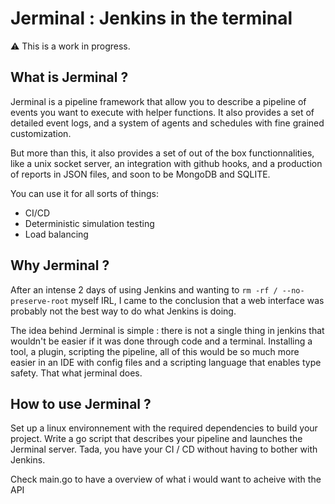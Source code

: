 # Jerminal : Jenkins in the terminal

⚠️  This is a work in progress. 

## What is Jerminal ?

Jerminal is a pipeline framework that allow you to describe a pipeline of events you want
to execute with helper functions. It also provides a set of detailed event logs, and
a system of agents and schedules with fine grained customization.

But more than this, it also provides a set of out of the box functionnalities, like
a unix socket server, an integration with github hooks, and a production of reports in JSON files,
and soon to be MongoDB and SQLITE.

You can use it for all sorts of things: 
 * CI/CD
 * Deterministic simulation testing
 * Load balancing


## Why Jerminal ?

After an intense 2 days of using Jenkins and wanting to `rm -rf / --no-preserve-root` myself IRL,
I came to the conclusion that a web interface was probably not the best way to do what Jenkins
is doing.

The idea behind Jerminal is simple : there is not a single thing in jenkins that wouldn't be easier
if it was done through code and a terminal. Installing a tool, a plugin, scripting the pipeline, all
of this would be so much more easier in an IDE with config files and a scripting language that enables
type safety. That what jerminal does.

## How to use Jerminal ?

Set up a linux environnement with the required dependencies to build your project.
Write a go script that describes your pipeline and launches the Jerminal server.
Tada, you have your CI / CD without having to bother with Jenkins.

Check main.go to have a overview of what i would want to acheive with the API





